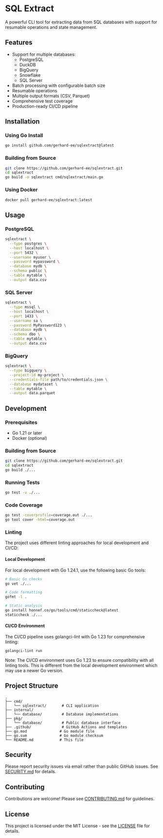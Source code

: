 # SQL Extract

A powerful CLI tool for extracting data from SQL databases with support for resumable operations and state management.

## Features

- Support for multiple databases:
  - PostgreSQL
  - DuckDB
  - BigQuery
  - Snowflake
  - SQL Server
- Batch processing with configurable batch size
- Resumable operations
- Multiple output formats (CSV, Parquet)
- Comprehensive test coverage
- Production-ready CI/CD pipeline

## Installation

### Using Go Install

```bash
go install github.com/gerhard-ee/sqlextract@latest
```

### Building from Source

```bash
git clone https://github.com/gerhard-ee/sqlextract.git
cd sqlextract
go build -o sqlextract cmd/sqlextract/main.go
```

### Using Docker

```bash
docker pull gerhard-ee/sqlextract:latest
```

## Usage

### PostgreSQL

```bash
sqlextract \
  --type postgres \
  --host localhost \
  --port 5432 \
  --username myuser \
  --password mypassword \
  --database mydb \
  --schema public \
  --table mytable \
  --output data.csv
```

### SQL Server

```bash
sqlextract \
  --type mssql \
  --host localhost \
  --port 1433 \
  --username sa \
  --password MyPassword123 \
  --database mydb \
  --schema dbo \
  --table mytable \
  --output data.csv
```

### BigQuery

```bash
sqlextract \
  --type bigquery \
  --project-id my-project \
  --credentials-file path/to/credentials.json \
  --database mydataset \
  --table mytable \
  --output data.parquet
```

## Development

### Prerequisites

- Go 1.21 or later
- Docker (optional)

### Building from Source

```bash
git clone https://github.com/gerhard-ee/sqlextract.git
cd sqlextract
go build ./...
```

### Running Tests

```bash
go test -v ./...
```

### Code Coverage

```bash
go test -coverprofile=coverage.out ./...
go tool cover -html=coverage.out
```

### Linting

The project uses different linting approaches for local development and CI/CD:

#### Local Development
For local development with Go 1.24.1, use the following basic Go tools:
```bash
# Basic Go checks
go vet ./...

# Code formatting
gofmt -l .

# Static analysis
go install honnef.co/go/tools/cmd/staticcheck@latest
staticcheck ./...
```

#### CI/CD Environment
The CI/CD pipeline uses golangci-lint with Go 1.23 for comprehensive linting:
```bash
golangci-lint run
```

Note: The CI/CD environment uses Go 1.23 to ensure compatibility with all linting tools. This is different from the local development environment which may use a newer Go version.

## Project Structure

```
.
├── cmd/
│   └── sqlextract/       # CLI application
├── internal/
│   └── database/         # Database implementations
├── pkg/
│   └── database/         # Public database interface
├── .github/              # GitHub Actions and templates
├── go.mod               # Go module file
├── go.sum               # Go module checksum
└── README.md            # This file
```

## Security

Please report security issues via email rather than public GitHub issues. See [SECURITY.md](SECURITY.md) for details.

## Contributing

Contributions are welcome! Please see [CONTRIBUTING.md](.github/CONTRIBUTING.md) for guidelines.

## License

This project is licensed under the MIT License - see the [LICENSE](LICENSE) file for details.